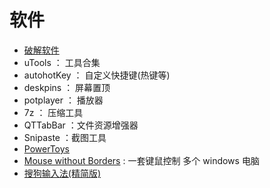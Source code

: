 # 软件

- [破解软件](https://foxirj.com/)
- uTools ： 工具合集
- autohotKey ： 自定义快捷键(热键等)
- deskpins ： 屏幕置顶
- potplayer ： 播放器
- 7z ： 压缩工具
- QTTabBar ：文件资源增强器
- Snipaste ：截图工具
- [PowerToys](https://github.com/microsoft/PowerToys/releases/)
- [Mouse without Borders](https://www.microsoft.com/en-us/download/confirmation.aspx?id=35460) : 一套键鼠控制 多个 windows 电脑
- [搜狗输入法(精简版)](https://pan.lanzoui.com/b0afxqmwj)
